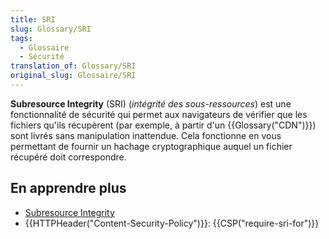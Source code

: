 ```yaml
---
title: SRI
slug: Glossary/SRI
tags:
  - Glossaire
  - Sécurité
translation_of: Glossary/SRI
original_slug: Glossaire/SRI
---
```

**Subresource Integrity** (SRI) (_intégrité des sous-ressources_) est une fonctionnalité de sécurité qui permet aux navigateurs de vérifier que les fichiers qu'ils récupèrent (par exemple, à partir d'un {{Glossary("CDN")}}) sont livrés sans manipulation inattendue. Cela fonctionne en vous permettant de fournir un hachage cryptographique auquel un fichier récupéré doit correspondre.

## En apprendre plus

- [Subresource Integrity](/fr/docs/Web/Security/Subresource_Integrity)
- {{HTTPHeader("Content-Security-Policy")}}: {{CSP("require-sri-for")}}
